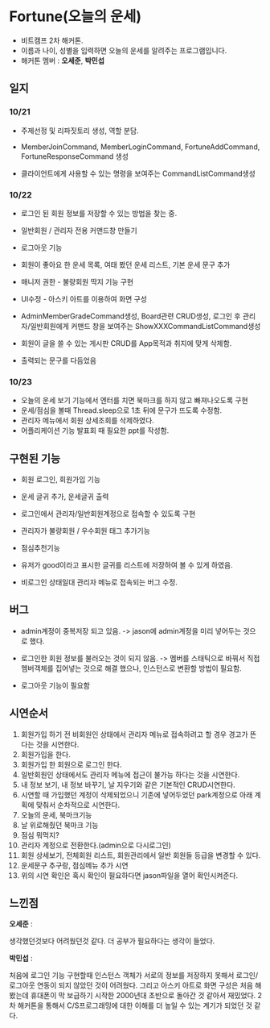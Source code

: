 # Fortune(오늘의 운세)

- 비트캠프 2차 해커톤.
- 이름과 나이, 성별을 입력하면 오늘의 운세를 알려주는 프로그램입니다.
- 해커톤 멤버 : **오세준**, **박민섭**

## 일지

### 10/21

- 주제선정 및 리파짓토리 생성, 역할 분담.
- MemberJoinCommand, MemberLoginCommand, FortuneAddCommand, FortuneResponseCommand 생성

- 클라이언트에게 사용할 수 있는 명령을 보여주는 CommandListCommand생성

### 10/22

- 로그인 된 회원 정보를 저장할 수 있는 방법을 찾는 중.
- 일반회원 / 관리자 전용 커맨드창 만들기
- 로그아웃 기능

- 회원이 좋아요 한 운세 목록, 여태 봤던 운세 리스트, 기본 운세 문구 추가
- 매니저 권한 -  불량회원 딱지 기능 구현
- UI수정 - 아스키 아트를 이용하여 화면 구성
- AdminMemberGradeCommand생성, Board관련 CRUD생성, 로그인 후 관리자/일반회원에게 커맨드 창을 보여주는 ShowXXXCommandListCommand생성
- 회원이 글을 쓸 수 있는 게시판 CRUD를 App목적과 취지에 맞게 삭제함.
- 출력되는 문구를 다듬었음

### 10/23

- 오늘의 운세 보기 기능에서 엔터를 치면 북마크를 하지 않고 빠져나오도록 구현
- 운세/점심을 볼때 Thread.sleep으로 1초 뒤에 문구가 뜨도록 수정함.
- 관리자 메뉴에서 회원 상세조회를 삭제하였다.
- 어플리케이션 기능 발표회 때 필요한 ppt를 작성함.

## 구현된 기능

- 회원 로그인, 회원가입 기능
- 운세 글귀 추가, 운세글귀 출력

- 로그인에서 관리자/일반회원계정으로 접속할 수 있도록 구현
- 관리자가 불량회원 / 우수회원 태그 추가기능
- 점심추천기능
- 유저가 good이라고 표시한 글귀를 리스트에 저장하여 볼 수 있게 하였음. 
- 비로그인 상태일대 관리자 메뉴로 접속되는 버그 수정.

## 버그

* admin계정이 중복저장 되고 있음. -> jason에 admin계정을 미리 넣어두는 것으로 했다.

- 로그인한 회원 정보를 불러오는 것이 되지 않음. -> 멤버를 스태틱으로 바꿔서 직접 멤버객체를 집어넣는 것으로 해결 했으나, 인스턴스로 변환할 방법이 필요함.

- 로그아웃 기능이 필요함

## 시연순서

1. 회원가입 하기 전 비회원인 상태에서 관리자 메뉴로 접속하려고 할 경우 경고가 뜬다는 것을 시연한다.
2. 회원가입을 한다.
3. 회원가입 한 회원으로 로그인 한다.
4. 일반회원인 상태에서도 관리자 메뉴에 접근이 불가능 하다는 것을 시연한다.
5. 내 정보 보기, 내 정보 바꾸기, 날 지우기와 같은 기본적인 CRUD시연한다.
6. 시연할 때 가입했던 계정이 삭제되었으니 기존에 넣어두었던 park계정으로 아래 계획에 맞춰서 순차적으로 시연한다.
7. 오늘의 운세, 북마크기능
8. 날 위로해줬던 북마크 기능
9. 점심 뭐먹지?
10. 관리자 계정으로 전환한다.(admin으로 다시로그인)
11. 회원 상세보기, 전체회원 리스트, 회원관리에서 일반 회원들 등급을 변경할 수 있다.
12. 운세문구 추구랑, 점심메뉴 추가 시연
13. 위의 시연 확인은 혹시 확인이 필요하다면 jason파일을 열어 확인시켜준다.



## 느낀점

**오세준** : 

생각했던것보다 어려웠던것 같다. 더 공부가 필요하다는 생각이 들었다.



**박민섭** : 

처음에 로그인 기능 구현할때 인스턴스 객체가 서로의 정보를 저장하지 못해서 로그인/로그아웃 연동이 되지 않았던 것이 어려웠다. 그리고 아스키 아트로 화면 구성은 처음 해봤는데 휴대폰이 막 보급하기 시작한 2000년대 초반으로 돌아간 것 같아서 재밌었다. 2차 해커톤을 통해서 C/S프로그래밍에 대한 이해를 더 높일 수 있는 계기가 되었던 것 같다.  
